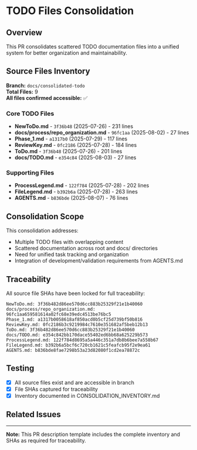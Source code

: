 # TODO Files Consolidation

## Overview
This PR consolidates scattered TODO documentation files into a unified system for better organization and maintainability.

## Source Files Inventory
**Branch:** `docs/consolidated-todo`  
**Total Files:** 9  
**All files confirmed accessible:** ✅

### Core TODO Files
- **NewToDo.md** - `3f36b48` (2025-07-26) - 231 lines
- **docs/process/repo_organization.md** - `96fc1aa` (2025-08-02) - 27 lines  
- **Phase_1.md** - `a1317b0` (2025-07-29) - 117 lines
- **ReviewKey.md** - `0fc2186` (2025-07-28) - 184 lines
- **ToDo.md** - `3f36b48` (2025-07-26) - 201 lines
- **docs/TODO.md** - `e354c84` (2025-08-03) - 27 lines

### Supporting Files
- **ProcessLegend.md** - `122f784` (2025-07-28) - 202 lines
- **FileLegend.md** - `b392b6a` (2025-07-28) - 263 lines
- **AGENTS.md** - `b836bde` (2025-08-07) - 76 lines

## Consolidation Scope
This consolidation addresses:
- Multiple TODO files with overlapping content
- Scattered documentation across root and docs/ directories
- Need for unified task tracking and organization
- Integration of development/validation requirements from AGENTS.md

## Traceability
All source file SHAs have been locked for full traceability:
```
NewToDo.md: 3f36b482d86ee570d6cc883b25329f21e1b40060
docs/process/repo_organization.md: 96fc1aa659581614a02fc68e39edc4513be76bc5
Phase_1.md: a1317b0058618af850acd0b5cf25d739bf50b816  
ReviewKey.md: 0fc2186b3c9219984c7610e351682af5beb12b13
ToDo.md: 3f36b482d86ee570d6cc883b25329f21e1b40060
docs/TODO.md: e354c842bb170dace55402ed6bb68a625229b573
ProcessLegend.md: 122f784d8695a5a446c351a7db8b6bee7a558b67
FileLegend.md: b392b6a5bcf6c720cb1621c5feafcb95f2e9ea61
AGENTS.md: b836bde8fae7298b53a23d82080f1cd2ea78872c
```

## Testing
- [x] All source files exist and are accessible in branch
- [x] File SHAs captured for traceability  
- [x] Inventory documented in CONSOLIDATION_INVENTORY.md

## Related Issues
<!-- Link to GitHub issue tracking consolidation scope -->

---
**Note:** This PR description template includes the complete inventory and SHAs as required for traceability.
